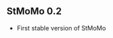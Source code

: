 StMoMo 0.2
----------------------------------------------------------------

* First stable version of StMoMo
